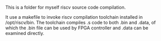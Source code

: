 This is a folder for myself riscv source code compilation. 

It use a makefile to invoke riscv compilation toolchain installed in /opt/riscv/bin. The toolchain compiles .s code to both .bin and .data, of which the .bin file can be used by FPGA controller and .data can be examined directly. 